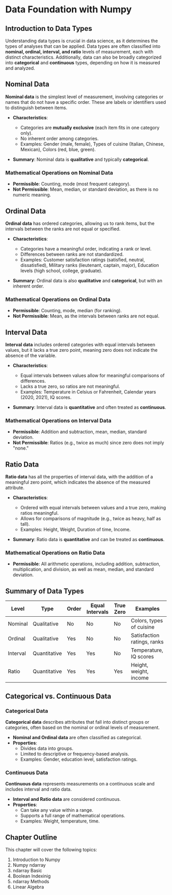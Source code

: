 # Data Foundation with Numpy

## Introduction to Data Types

Understanding data types is crucial in data science, as it determines the types of analyses that can be applied. Data types are often classified into **nominal, ordinal, interval, and ratio** levels of measurement, each with distinct characteristics. Additionally, data can also be broadly categorized into **categorical** and **continuous** types, depending on how it is measured and analyzed.

## Nominal Data

**Nominal data** is the simplest level of measurement, involving categories or names that do not have a specific order. These are labels or identifiers used to distinguish between items.

- **Characteristics**:

  - Categories are **mutually exclusive** (each item fits in one category only).
  - No inherent order among categories.
  - Examples: Gender (male, female), Types of cuisine (Italian, Chinese, Mexican), Colors (red, blue, green).

- **Summary**: Nominal data is **qualitative** and typically **categorical**.

### Mathematical Operations on Nominal Data

- **Permissible**: Counting, mode (most frequent category).
- **Not Permissible**: Mean, median, or standard deviation, as there is no numeric meaning.

## Ordinal Data

**Ordinal data** has ordered categories, allowing us to rank items, but the intervals between the ranks are not equal or specified.

- **Characteristics**:

  - Categories have a meaningful order, indicating a rank or level.
  - Differences between ranks are not standardized.
  - Examples: Customer satisfaction ratings (satisfied, neutral, dissatisfied), Military ranks (lieutenant, captain, major), Education levels (high school, college, graduate).

- **Summary**: Ordinal data is also **qualitative** and **categorical**, but with an inherent order.

### Mathematical Operations on Ordinal Data

- **Permissible**: Counting, mode, median (for ranking).
- **Not Permissible**: Mean, as the intervals between ranks are not equal.

## Interval Data

**Interval data** includes ordered categories with equal intervals between values, but it lacks a true zero point, meaning zero does not indicate the absence of the variable.

- **Characteristics**:

  - Equal intervals between values allow for meaningful comparisons of differences.
  - Lacks a true zero, so ratios are not meaningful.
  - Examples: Temperature in Celsius or Fahrenheit, Calendar years (2020, 2021), IQ scores.

- **Summary**: Interval data is **quantitative** and often treated as **continuous**.

### Mathematical Operations on Interval Data

- **Permissible**: Addition and subtraction, mean, median, standard deviation.
- **Not Permissible**: Ratios (e.g., twice as much) since zero does not imply "none."

## Ratio Data

**Ratio data** has all the properties of interval data, with the addition of a meaningful zero point, which indicates the absence of the measured attribute.

- **Characteristics**:

  - Ordered with equal intervals between values and a true zero, making ratios meaningful.
  - Allows for comparisons of magnitude (e.g., twice as heavy, half as tall).
  - Examples: Height, Weight, Duration of time, Income.

- **Summary**: Ratio data is **quantitative** and can be treated as **continuous**.

### Mathematical Operations on Ratio Data

- **Permissible**: All arithmetic operations, including addition, subtraction, multiplication, and division, as well as mean, median, and standard deviation.

## Summary of Data Types

| Level    | Type         | Order | Equal Intervals | True Zero | Examples                    |
| -------- | ------------ | ----- | --------------- | --------- | --------------------------- |
| Nominal  | Qualitative  | No    | No              | No        | Colors, types of cuisine    |
| Ordinal  | Qualitative  | Yes   | No              | No        | Satisfaction ratings, ranks |
| Interval | Quantitative | Yes   | Yes             | No        | Temperature, IQ scores      |
| Ratio    | Quantitative | Yes   | Yes             | Yes       | Height, weight, income      |

## Categorical vs. Continuous Data

### Categorical Data

**Categorical data** describes attributes that fall into distinct groups or categories, often based on the nominal or ordinal levels of measurement.

- **Nominal and Ordinal data** are often classified as categorical.
- **Properties**:
  - Divides data into groups.
  - Limited to descriptive or frequency-based analysis.
  - Examples: Gender, education level, satisfaction ratings.

### Continuous Data

**Continuous data** represents measurements on a continuous scale and includes interval and ratio data.

- **Interval and Ratio data** are considered continuous.
- **Properties**:
  - Can take any value within a range.
  - Supports a full range of mathematical operations.
  - Examples: Weight, temperature, time.

## Chapter Outline

This chapter will cover the following topics:

1. Introduction to Numpy
2. Numpy ndarray
3. ndarray Basic
4. Boolean Indexinig
5. ndarray Methods
6. Linear Algebra
